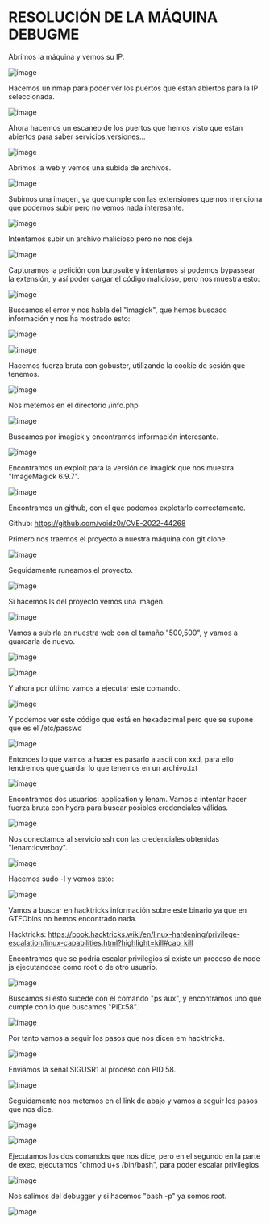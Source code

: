 # RESOLUCIÓN DE LA MÁQUINA DEBUGME

Abrimos la máquina y vemos su IP.

![image](https://github.com/user-attachments/assets/43550753-28dc-42a0-92ec-014133465b51)

Hacemos un nmap para poder ver los puertos que estan abiertos para la IP seleccionada.

![image](https://github.com/user-attachments/assets/9f348853-e733-4774-a14e-587a11d01847)

Ahora hacemos un escaneo de los puertos que hemos visto que estan abiertos para saber servicios,versiones...

![image](https://github.com/user-attachments/assets/7eae686e-6781-4693-b72a-c5418671327e)

Abrimos la web y vemos una subida de archivos.

![image](https://github.com/user-attachments/assets/b66df8af-7a7b-443d-a525-3d30be9cbe69)

Subimos una imagen, ya que cumple con las extensiones que nos menciona que podemos subir pero no vemos nada interesante.

![image](https://github.com/user-attachments/assets/2b3885ed-0f55-464a-9663-7c27a05870db)

Intentamos subir un archivo malicioso pero no nos deja.

![image](https://github.com/user-attachments/assets/89e6984f-f433-45d2-8814-9a367ea76880)

Capturamos la petición con burpsuite y intentamos si podemos bypassear la extensión, y así poder cargar el código malicioso, pero nos muestra esto: 

![image](https://github.com/user-attachments/assets/389c0b5d-e2d1-4100-81a3-7b90c7ebb2a2)

Buscamos el error y nos habla del "imagick", que hemos buscado información y nos ha mostrado esto: 

![image](https://github.com/user-attachments/assets/aacb99d6-3dd6-4679-a454-41a36b43bce9)

![image](https://github.com/user-attachments/assets/0b930025-ff71-4452-a4ba-eff2bf146867)

Hacemos fuerza bruta con gobuster, utilizando la cookie de sesión que tenemos.

![image](https://github.com/user-attachments/assets/5c6a153f-3a97-4a3f-b20b-e964d11f29ba)

Nos metemos en el directorio /info.php

![image](https://github.com/user-attachments/assets/2df94d2f-1f0b-4551-b56c-a406a6f29169)

Buscamos por imagick y encontramos información interesante.

![image](https://github.com/user-attachments/assets/1fca2f5a-48c2-43bd-9f3f-56e49d362c8f)

Encontramos un exploit para la versión de imagick que nos muestra "ImageMagick 6.9.7".

![image](https://github.com/user-attachments/assets/be18ccff-ea4a-4120-870f-7c01c85b07ad)

Encontramos un github, con el que podemos explotarlo correctamente.

Github: https://github.com/voidz0r/CVE-2022-44268

Primero nos traemos el proyecto a nuestra máquina con git clone.

![image](https://github.com/user-attachments/assets/e96ffad8-2002-4d39-8be9-c1e0d6d0ba33)

Seguidamente runeamos el proyecto.

![image](https://github.com/user-attachments/assets/837e45b6-8a47-4d35-abc1-e58e2fab8797)

Si hacemos ls del proyecto vemos una imagen.

![image](https://github.com/user-attachments/assets/81d06f54-942b-43ed-af68-6f91b8d71030)

Vamos a subirla en nuestra web con el tamaño "500,500", y vamos a guardarla de nuevo.

![image](https://github.com/user-attachments/assets/e90c7ab1-9731-497f-b95c-a4304372114f)

![image](https://github.com/user-attachments/assets/65be8223-1e47-4629-af0d-96730f47ec7d)

Y ahora por último vamos a ejecutar este comando.

![image](https://github.com/user-attachments/assets/d1eba000-7f05-49a5-8814-71d93c966f79)

Y podemos ver este código que está en hexadecimal pero que se supone que es el /etc/passwd

![image](https://github.com/user-attachments/assets/f6c0af09-0fa3-44a9-9556-45b74348c1c2)

Entonces lo que vamos a hacer es pasarlo a ascii con xxd, para ello tendremos que guardar lo que tenemos en un archivo.txt

![image](https://github.com/user-attachments/assets/ca0a84c6-02f9-4b0a-b424-0628838f1a71)

Encontramos dos usuarios: application y lenam. Vamos a intentar hacer fuerza bruta con hydra para buscar posibles credenciales válidas.

![image](https://github.com/user-attachments/assets/e5bcc24e-6476-4e8f-84e7-3f2d18668e90)

Nos conectamos al servicio ssh con las credenciales obtenidas "lenam:loverboy".

![image](https://github.com/user-attachments/assets/59ee9e85-80cb-4155-b35f-183d5199f919)

Hacemos sudo -l y vemos esto: 

![image](https://github.com/user-attachments/assets/53631745-71e3-418a-b9f3-3f391ec4d61b)

Vamos a buscar en hacktricks información sobre este binario ya que en GTFObins no hemos encontrado nada.

Hacktricks: https://book.hacktricks.wiki/en/linux-hardening/privilege-escalation/linux-capabilities.html?highlight=kill#cap_kill

Encontramos que se podria escalar privilegios si existe un proceso de node js ejecutandose como root o de otro usuario.

![image](https://github.com/user-attachments/assets/d72260c3-0802-4301-81d4-2d06deab75c7)

Buscamos si esto sucede con el comando "ps aux", y encontramos uno que cumple con lo que buscamos "PID:58".

![image](https://github.com/user-attachments/assets/4aa3d150-d5b1-4531-9e0d-704d7bc8c25d)

Por tanto vamos a seguir los pasos que nos dicen em hacktricks.

![image](https://github.com/user-attachments/assets/55969419-5896-4ea9-8429-f60db1c7bc9c)

Enviamos la señal SIGUSR1 al proceso con PID 58.

![image](https://github.com/user-attachments/assets/792a1cff-4704-42a0-a263-85522f29c57a)

Seguidamente nos metemos en el link de abajo y vamos a seguir los pasos que nos dice.

![image](https://github.com/user-attachments/assets/68e72c33-066b-447f-96d7-051323798ab2)

![image](https://github.com/user-attachments/assets/086028f8-3bbe-41dd-bd06-8ecf3ff50506)

Ejecutamos los dos comandos que nos dice, pero en el segundo en la parte de exec, ejecutamos "chmod u+s /bin/bash", para poder escalar privilegios.

![image](https://github.com/user-attachments/assets/a797f422-08f7-498d-9cdd-52f8a298e21a)

Nos salimos del debugger y si hacemos "bash -p" ya somos root.

![image](https://github.com/user-attachments/assets/fcfc2337-ea42-4816-b7ae-54e67f8dc6a1)




